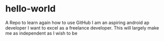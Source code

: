 # hello-world
A Repo to learn again how to use GitHub
I am an aspiring android ap developer
I want to excel as a freelance developer. This will largely make me as independent as I wish to be
